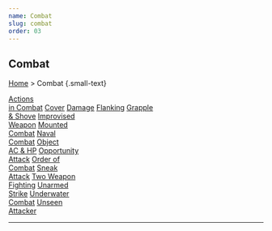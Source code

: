 ```yaml
---
name: Combat
slug: combat
order: 03
---
```

## Combat
[Home](dm-operations-center) > Combat {.small-text}

<div class="menu-container">
    <a href="actions-in-combat">Actions<br/> in Combat</a>
    <a href="cover">Cover</a>
    <a href="damage">Damage</a>
    <a href="flanking">Flanking</a>
    <a href="grapple-and-shove">Grapple<br/> & Shove</a>
    <a href="improvised-weapon">Improvised<br/> Weapon</a>
    <a href="mounted-combat">Mounted<br/> Combat</a>
    <a href="naval-combat">Naval<br/> Combat</a>
    <a href="object-ac-and-hp">Object<br/> AC & HP</a>
    <a href="opportunity-attack">Opportunity<br/> Attack</a>
    <a href="order-of-combat">Order of<br/> Combat</a>
    <a href="sneak-attack">Sneak<br/> Attack</a>
    <a href="two-weapon-fighting">Two Weapon<br/> Fighting</a>
    <a href="unarmed-strike">Unarmed<br/> Strike</a>
    <a href="underwater-combat">Underwater<br/> Combat</a>
    <a href="unseen-attacker">Unseen<br/> Attacker</a>
</div>
<hr/>

